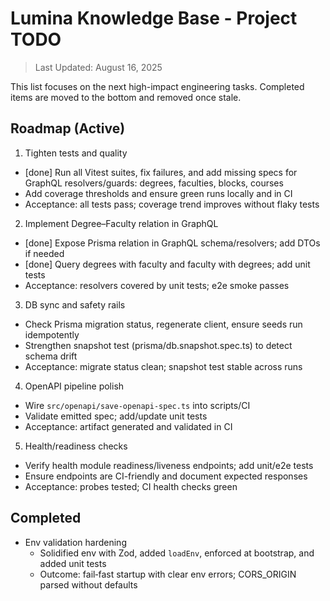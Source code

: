 # Lumina Knowledge Base - Project TODO

> Last Updated: August 16, 2025

This list focuses on the next high-impact engineering tasks. Completed items are moved to the bottom and removed once stale.

## Roadmap (Active)

1. Tighten tests and quality

- [done] Run all Vitest suites, fix failures, and add missing specs for GraphQL resolvers/guards: degrees, faculties, blocks, courses
- Add coverage thresholds and ensure green runs locally and in CI
- Acceptance: all tests pass; coverage trend improves without flaky tests

2. Implement Degree–Faculty relation in GraphQL

- [done] Expose Prisma relation in GraphQL schema/resolvers; add DTOs if needed
- [done] Query degrees with faculty and faculty with degrees; add unit tests
- Acceptance: resolvers covered by unit tests; e2e smoke passes

3. DB sync and safety rails

- Check Prisma migration status, regenerate client, ensure seeds run idempotently
- Strengthen snapshot test (prisma/db.snapshot.spec.ts) to detect schema drift
- Acceptance: migrate status clean; snapshot test stable across runs

4. OpenAPI pipeline polish

- Wire `src/openapi/save-openapi-spec.ts` into scripts/CI
- Validate emitted spec; add/update unit tests
- Acceptance: artifact generated and validated in CI

5. Health/readiness checks

- Verify health module readiness/liveness endpoints; add unit/e2e tests
- Ensure endpoints are CI-friendly and document expected responses
- Acceptance: probes tested; CI health checks green

## Completed

- Env validation hardening
  - Solidified env with Zod, added `loadEnv`, enforced at bootstrap, and added unit tests
  - Outcome: fail‑fast startup with clear env errors; CORS_ORIGIN parsed without defaults
